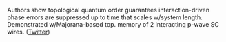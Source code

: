 
Authors show topological quantum order guarantees interaction-driven phase errors are suppressed up to time that scales w/system length. Demonstrated w/Majorana-based top. memory of 2 interacting p-wave SC wires. ([Twitter](https://twitter.com/JoshuahHeath/status/1346537949048037377))
